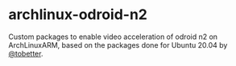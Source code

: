 # archlinux-odroid-n2

Custom packages to enable video acceleration of odroid n2 on
ArchLinuxARM, based on the packages done for Ubuntu 20.04 by
[@tobetter](https://github.com/tobetter).